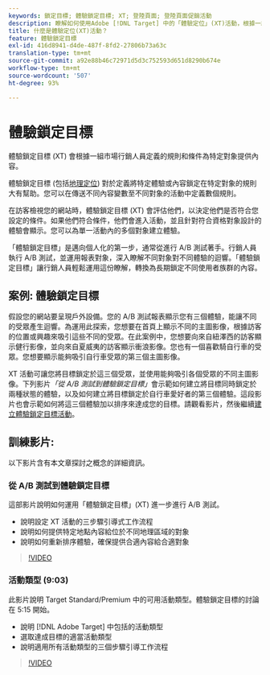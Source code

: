 ```yaml
---
keywords: 鎖定目標; 體驗鎖定目標; XT; 登陸頁面; 登陸頁面促銷活動
description: 瞭解如何使用Adobe [!DNL Target] 中的「體驗定位」(XT)活動，根據一組行銷人員定義的規則和准則，將內容傳遞給特定讀者。
title: 什麼是體驗定位(XT)活動？
feature: 體驗鎖定目標
exl-id: 416d8941-d4de-487f-8fd2-27806b73a63c
translation-type: tm+mt
source-git-commit: a92e88b46c72971d5d3c752593d651d8290b674e
workflow-type: tm+mt
source-wordcount: '507'
ht-degree: 93%

---
```


# 體驗鎖定目標

體驗鎖定目標 (XT) 會根據一組市場行銷人員定義的規則和條件為特定對象提供內容。

體驗鎖定目標 (包括[地理定位](/help/c-target/c-audiences/c-target-rules/geo.md)) 對於定義將特定體驗或內容鎖定在特定對象的規則大有幫助。您可以在傳送不同內容變數至不同對象的活動中定義數個規則。

在訪客檢視您的網站時，體驗鎖定目標 (XT) 會評估他們，以決定他們是否符合您設定的條件。如果他們符合條件，他們會進入活動，並且針對符合資格對象設計的體驗會顯示。您可以為單一活動內的多個對象建立體驗。

「體驗鎖定目標」是邁向個人化的第一步，通常從進行 A/B 測試著手。行銷人員執行 A/B 測試，並運用報表對象，深入瞭解不同對象對不同體驗的迴響。「體驗鎖定目標」讓行銷人員輕鬆運用這份瞭解，轉換為長期鎖定不同使用者族群的內容。

## 案例: 體驗鎖定目標

假設您的網站要呈現戶外設備。您的 A/B 測試報表顯示您有三個體驗，能讓不同的受眾產生迴響。為運用此探索，您想要在首頁上顯示不同的主圖影像，根據訪客的位置或興趣來吸引這些不同的受眾。在此案例中，您想要向來自紐澤西的訪客顯示健行影像，並向來自夏威夷的訪客顯示衝浪影像。您也有一個喜歡騎自行車的受眾。您想要顯示能夠吸引自行車受眾的第三個主圖影像。

XT 活動可讓您將目標鎖定於這三個受眾，並使用能夠吸引各個受眾的不同主圖影像。下列影片&#x200B;*「從 A/B 測試到體驗鎖定目標」*&#x200B;會示範如何建立將目標同時鎖定於兩種狀態的體驗，以及如何建立將目標鎖定於自行車愛好者的第三個體驗。這段影片也會示範如何將這三個體驗加以排序來達成您的目標。請觀看影片，然後繼續[建立體驗鎖定目標活動](/help/c-activities/t-experience-target/t-xt-create/xt-create.md)。

## 訓練影片:

以下影片含有本文章探討之概念的詳細資訊。

### 從 A/B 測試到體驗鎖定目標

這部影片說明如何運用「體驗鎖定目標」(XT) 進一步進行 A/B 測試。

* 說明設定 XT 活動的三步驟引導式工作流程
* 說明如何提供特定地點內容給位於不同地理區域的對象
* 說明如何重新排序體驗，確保提供合適內容給合適對象

>[!VIDEO](https://video.tv.adobe.com/v/22418/)

### 活動類型 (9:03)

此影片說明 Target Standard/Premium 中的可用活動類型。體驗鎖定目標的討論在 5:15 開始。

* 說明 [!DNL Adobe Target] 中包括的活動類型
* 選取達成目標的適當活動類型
* 說明適用所有活動類型的三個步驟引導工作流程

>[!VIDEO](https://video.tv.adobe.com/v/17386)
